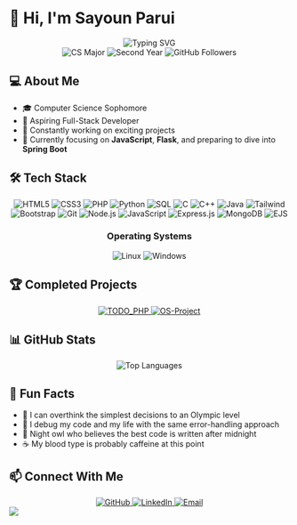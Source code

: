 # 👋 Hi, I'm Sayoun Parui

<div align="center">
  <img src="https://readme-typing-svg.herokuapp.com?font=Fira+Code&size=25&duration=3000&pause=1000&color=0366D6&center=true&vCenter=true&width=600&lines=Computer+Science+Student;Full-Stack+Developer+in+Making;Always+Learning+New+Technologies" alt="Typing SVG" />

  <div align="center">
    <img src="https://img.shields.io/badge/CS-Major-blue" alt="CS Major"/>
    <img src="https://img.shields.io/badge/Year-Sophomore-green" alt="Second Year"/>
    <img src="https://img.shields.io/github/followers/SAYOUNCDR?label=Followers&style=social" alt="GitHub Followers"/>
  </div>
</div>

## 💻 About Me

- 🎓 Computer Science Sophomore
- 💼 Aspiring Full-Stack Developer
- 🚀 Constantly working on exciting projects
- 🌱 Currently focusing on **JavaScript**, **Flask**, and preparing to dive into **Spring Boot**

## 🛠️ Tech Stack

<div align="center">
  <img src="https://img.shields.io/badge/HTML5-E34F26?style=for-the-badge&logo=html5&logoColor=white" alt="HTML5"/>
  <img src="https://img.shields.io/badge/CSS3-1572B6?style=for-the-badge&logo=css3&logoColor=white" alt="CSS3"/>
  <img src="https://img.shields.io/badge/PHP-777BB4?style=for-the-badge&logo=php&logoColor=white" alt="PHP"/>
  <img src="https://img.shields.io/badge/Python-3776AB?style=for-the-badge&logo=python&logoColor=white" alt="Python"/>
  <img src="https://img.shields.io/badge/SQL-4479A1?style=for-the-badge&logo=mysql&logoColor=white" alt="SQL"/>
  <img src="https://img.shields.io/badge/C-00599C?style=for-the-badge&logo=c&logoColor=white" alt="C"/>
  <img src="https://img.shields.io/badge/C++-00599C?style=for-the-badge&logo=c%2B%2B&logoColor=white" alt="C++"/>
  <img src="https://img.shields.io/badge/Java-ED8B00?style=for-the-badge&logo=java&logoColor=white" alt="Java"/>
  <img src="https://img.shields.io/badge/Tailwind_CSS-38B2AC?style=for-the-badge&logo=tailwind-css&logoColor=white" alt="Tailwind"/>
  <img src="https://img.shields.io/badge/Bootstrap-563D7C?style=for-the-badge&logo=bootstrap&logoColor=white" alt="Bootstrap"/>
  <img src="https://img.shields.io/badge/Git-F05032?style=for-the-badge&logo=git&logoColor=white" alt="Git"/>
  <img src="https://img.shields.io/badge/Node.js-339933?style=for-the-badge&logo=node.js&logoColor=white" alt="Node.js"/>
  <img src="https://img.shields.io/badge/JavaScript-F7DF1E?style=for-the-badge&logo=javascript&logoColor=black" alt="JavaScript"/>
  <img src="https://img.shields.io/badge/Express.js-000000?style=for-the-badge&logo=express&logoColor=white" alt="Express.js"/>
  <img src="https://img.shields.io/badge/MongoDB-4EA94B?style=for-the-badge&logo=mongodb&logoColor=white" alt="MongoDB"/>
  <img src="https://img.shields.io/badge/EJS-8E44AD?style=for-the-badge&logo=ejs&logoColor=white" alt="EJS"/>




</div>

<div align="center">
  <h3>Operating Systems</h3>
  <img src="https://img.shields.io/badge/Linux-FCC624?style=for-the-badge&logo=linux&logoColor=black" alt="Linux"/>
  <img src="https://img.shields.io/badge/Windows-0078D6?style=for-the-badge&logo=windows&logoColor=white" alt="Windows"/>
</div>

## 🏆 Completed Projects

<div align="center">
  <a href="https://github.com/SAYOUNCDR/TODO_PHP">
    <img src="https://github-readme-stats.vercel.app/api/pin/?username=SAYOUNCDR&repo=TODO_PHP&theme=react" alt="TODO_PHP"/>
  </a>
  <a href="https://github.com/SAYOUNCDR/OS-Project">
    <img src="https://github-readme-stats.vercel.app/api/pin/?username=SAYOUNCDR&repo=OS-Project&theme=react" alt="OS-Project"/>
  </a>
</div>

## 📊 GitHub Stats

<div align="center">
  <img src="https://github-readme-stats.vercel.app/api/top-langs/?username=SAYOUNCDR&layout=compact&theme=react" alt="Top Languages" />
</div>


## 🌟 Fun Facts

- 💭 I can overthink the simplest decisions to an Olympic level
- 🧠 I debug my code and my life with the same error-handling approach
- 🌙 Night owl who believes the best code is written after midnight
- ☕ My blood type is probably caffeine at this point

## 📫 Connect With Me

<div align="center">
  <a href="https://github.com/SAYOUNCDR">
    <img src="https://img.shields.io/badge/GitHub-100000?style=for-the-badge&logo=github&logoColor=white" alt="GitHub"/>
  </a>
  <a href="https://www.linkedin.com/in/sayoun-parui-868b4228b/">
    <img src="https://img.shields.io/badge/LinkedIn-0077B5?style=for-the-badge&logo=linkedin&logoColor=white" alt="LinkedIn"/>
  </a>
  <a href="mailto:pheonixgamer12345@gmail.com">
    <img src="https://img.shields.io/badge/Email-D14836?style=for-the-badge&logo=gmail&logoColor=white" alt="Email"/>
  </a>
</div>

<img src="https://raw.githubusercontent.com/Trilokia/Trilokia/379277808c61ef204768a61bbc5d25bc7798ccf1/bottom_header.svg" />
